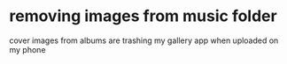 # removing images from music folder

cover images from albums are trashing my gallery app when uploaded on my phone
